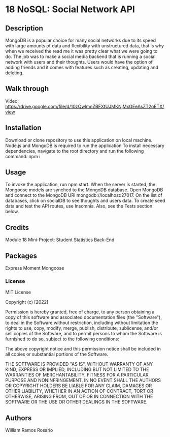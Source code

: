# 18 NoSQL: Social Network API

## Description

MongoDB is a popular choice for many social networks due to its speed with large amounts of data and flexibility with unstructured data, that is why when we received the read me it was pretty clear what we were going to do. The job was to make a social media backend that is running a social network with users and their thoughts. Users would have the option of adding friends and it comes with features such as creating, updating and deleting.

## Walk through

Video: https://drive.google.com/file/d/10zQwlmnZBFXtUJMKNjMxGEeAsZT2oETX/view

## Installation

Download or clone repository to use this application on local machine.
Node.js and MongoDB is required to run the application
To install necessary dependencies, navigate to the root directory and run the following command: npm i

## Usage

To invoke the application, run npm start.
When the server is started, the Mongoose models are synched to the MongoDB database.
Open MongoDB and connect to the MongoDB URI mongodb://localhost:27017. On the list of databases, click on socialDB to see thoughts and users data.
To create seed data and test the API routes, use Insomnia. Also, see the Tests section below.

## Credits

Module 18 Mini-Project: Student Statistics Back-End

## Packages

Express
Moment
Mongoose

### License

MIT License

Copyright (c) [2022]

Permission is hereby granted, free of charge, to any person obtaining a copy of this software and associated documentation files (the "Software"), to deal in the Software without restriction, including without limitation the rights to use, copy, modify, merge, publish, distribute, sublicense, and/or sell copies of the Software, and to permit persons to whom the Software is furnished to do so, subject to the following conditions:

The above copyright notice and this permission notice shall be included in all copies or substantial portions of the Software.

THE SOFTWARE IS PROVIDED "AS IS", WITHOUT WARRANTY OF ANY KIND, EXPRESS OR IMPLIED, INCLUDING BUT NOT LIMITED TO THE WARRANTIES OF MERCHANTABILITY, FITNESS FOR A PARTICULAR PURPOSE AND NONINFRINGEMENT. IN NO EVENT SHALL THE AUTHORS OR COPYRIGHT HOLDERS BE LIABLE FOR ANY CLAIM, DAMAGES OR OTHER LIABILITY, WHETHER IN AN ACTION OF CONTRACT, TORT OR OTHERWISE, ARISING FROM, OUT OF OR IN CONNECTION WITH THE SOFTWARE OR THE USE OR OTHER DEALINGS IN THE SOFTWARE.

## Authors

William Ramos Rosario